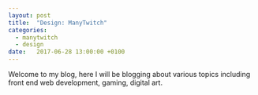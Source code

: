 ```yaml
---
layout: post
title:  "Design: ManyTwitch"
categories:
  - manytwitch
  - design
date:   2017-06-28 13:00:00 +0100
---
```

Welcome to my blog, here I will be blogging about various topics including front end web development, gaming, digital art.
